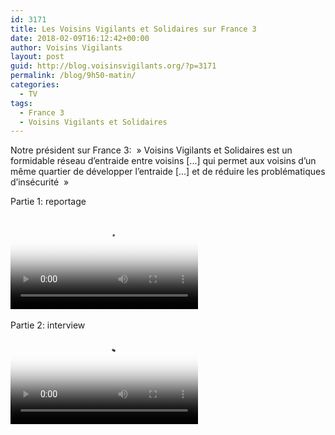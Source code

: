 ```yaml
---
id: 3171
title: Les Voisins Vigilants et Solidaires sur France 3
date: 2018-02-09T16:12:42+00:00
author: Voisins Vigilants
layout: post
guid: http://blog.voisinsvigilants.org/?p=3171
permalink: /blog/9h50-matin/
categories:
  - TV
tags:
  - France 3
  - Voisins Vigilants et Solidaires
---
```

Notre président sur France 3: &nbsp;&raquo; Voisins Vigilants et Solidaires est un formidable réseau d&rsquo;entraide entre voisins [...] qui permet aux voisins d&rsquo;un même quartier de développer l&rsquo;entraide [...] et de réduire les problématiques d&rsquo;insécurité &nbsp;&raquo;

Partie 1: reportage  
<div class="videocontent"> 
<video
    id="9h50_le_matin_sqe1"
    class="video-js video-vv"
    controls
    preload="auto"
    responsive="true"
    poster="./../../images/2017/11/9h50_le_matin_seq1.png"
    data-setup="{}"
  >
    <source src="./../../images/2017/11/9h50_le_matin_seq1.webm" type="video/webm" />    
  </video>  
</div>  
  
<br>
Partie 2: interview
<div class="videocontent"> 
<video
    id="9h50_le_matin_seq2"
    class="video-js video-vv"
    controls
    preload="auto"
    responsive="true"
    poster="./../../images/2017/11/9h50_le_matin_seq2.png"
    data-setup="{}"
  >
    <source src="./../../images/2017/11/9h50_le_matin_seq2.webm" type="video/webm" />    
  </video>
</div>

